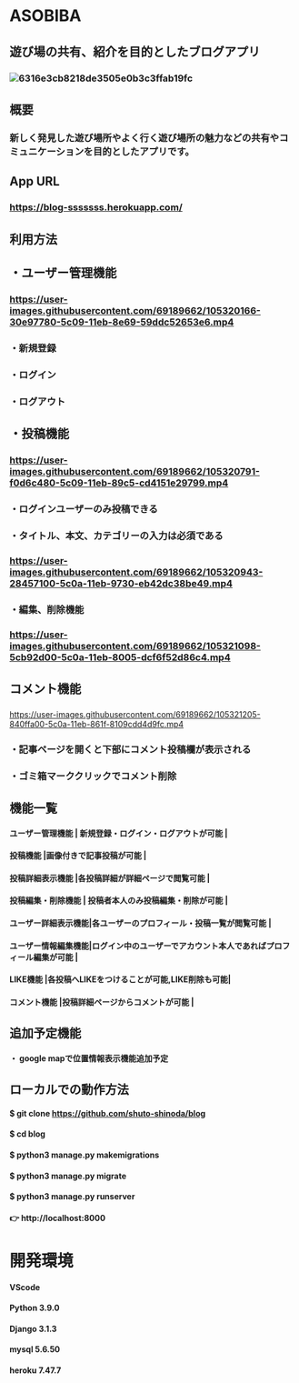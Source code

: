 # ASOBIBA

## 遊び場の共有、紹介を目的としたブログアプリ
### ![6316e3cb8218de3505e0b3c3ffab19fc](https://user-images.githubusercontent.com/69189662/105320532-9dfd0d00-5c09-11eb-990b-5bad75afbde7.jpg)


## 概要
### 新しく発見した遊び場所やよく行く遊び場所の魅力などの共有やコミュニケーションを目的としたアプリです。

## App URL
### https://blog-sssssss.herokuapp.com/

## 利用方法

## ・ユーザー管理機能
### https://user-images.githubusercontent.com/69189662/105320166-30e97780-5c09-11eb-8e69-59ddc52653e6.mp4

### ・新規登録
### ・ログイン
### ・ログアウト

## ・投稿機能
### https://user-images.githubusercontent.com/69189662/105320791-f0d6c480-5c09-11eb-89c5-cd4151e29799.mp4


### ・ログインユーザーのみ投稿できる
### ・タイトル、本文、カテゴリーの入力は必須である
### https://user-images.githubusercontent.com/69189662/105320943-28457100-5c0a-11eb-9730-eb42dc38be49.mp4


### ・編集、削除機能
### https://user-images.githubusercontent.com/69189662/105321098-5cb92d00-5c0a-11eb-8005-dcf6f52d86c4.mp4



## コメント機能
### 
https://user-images.githubusercontent.com/69189662/105321205-840ffa00-5c0a-11eb-861f-8109cdd4d9fc.mp4

### ・記事ページを開くと下部にコメント投稿欄が表示される
### ・ゴミ箱マーククリックでコメント削除


## 機能一覧
#### ユーザー管理機能   | 新規登録・ログイン・ログアウトが可能                            |
#### 投稿機能          |画像付きで記事投稿が可能                                       |
#### 投稿詳細表示機能   |各投稿詳細が詳細ページで閲覧可能                                 |
#### 投稿編集・削除機能  | 投稿者本人のみ投稿編集・削除が可能                             |
#### ユーザー詳細表示機能|各ユーザーのプロフィール・投稿一覧が閲覧可能                      |
#### ユーザー情報編集機能|ログイン中のユーザーでアカウント本人であればプロフィール編集が可能    |
#### LIKE機能         |各投稿へLIKEをつけることが可能,LIKE削除も可能|
#### コメント機能       |投稿詳細ページからコメントが可能                      |

## 追加予定機能
#### ・ google mapで位置情報表示機能追加予定
## ローカルでの動作方法

#### $ git clone https://github.com/shuto-shinoda/blog
#### $ cd blog
#### $ python3 manage.py makemigrations
#### $ python3 manage.py migrate
#### $ python3 manage.py runserver
#### 👉 http://localhost:8000

# 開発環境
#### VScode
#### Python 3.9.0
#### Django 3.1.3
#### mysql 5.6.50
#### heroku 7.47.7
